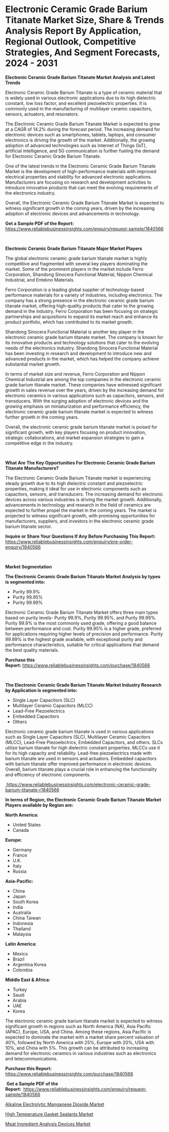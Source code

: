 <p><h1>Electronic Ceramic Grade Barium Titanate Market Size, Share & Trends Analysis Report By Application, Regional Outlook, Competitive Strategies, And Segment Forecasts, 2024 - 2031</h1></p><p><strong>Electronic Ceramic Grade Barium Titanate Market Analysis and Latest Trends</strong></p>
<p><p>Electronic Ceramic Grade Barium Titanate is a type of ceramic material that is widely used in various electronic applications due to its high dielectric constant, low loss factor, and excellent piezoelectric properties. It is commonly used in the manufacturing of multilayer ceramic capacitors, sensors, actuators, and resonators.</p><p>The Electronic Ceramic Grade Barium Titanate Market is expected to grow at a CAGR of 14.2% during the forecast period. The increasing demand for electronic devices such as smartphones, tablets, laptops, and consumer electronics is driving the growth of the market. Additionally, the growing adoption of advanced technologies such as Internet of Things (IoT), artificial intelligence, and 5G communication is further fueling the demand for Electronic Ceramic Grade Barium Titanate.</p><p>One of the latest trends in the Electronic Ceramic Grade Barium Titanate Market is the development of high-performance materials with improved electrical properties and stability for advanced electronic applications. Manufacturers are focusing on research and development activities to introduce innovative products that can meet the evolving requirements of the electronics industry.</p><p>Overall, the Electronic Ceramic Grade Barium Titanate Market is expected to witness significant growth in the coming years, driven by the increasing adoption of electronic devices and advancements in technology.</p></p>
<p><strong>Get a Sample PDF of the Report:&nbsp;</strong> <a href="https://www.reliablebusinessinsights.com/enquiry/request-sample/1840566">https://www.reliablebusinessinsights.com/enquiry/request-sample/1840566</a></p>
<p>&nbsp;</p>
<p><strong>Electronic Ceramic Grade Barium Titanate Major Market Players</strong></p>
<p><p>The global electronic ceramic grade barium titanate market is highly competitive and fragmented with several key players dominating the market. Some of the prominent players in the market include Ferro Corporation, Shandong Sinocera Functional Material, Nippon Chemical Industrial, and Entekno Materials.</p><p>Ferro Corporation is a leading global supplier of technology-based performance materials for a variety of industries, including electronics. The company has a strong presence in the electronic ceramic grade barium titanate market, offering high-quality products that cater to the growing demand in the industry. Ferro Corporation has been focusing on strategic partnerships and acquisitions to expand its market reach and enhance its product portfolio, which has contributed to its market growth.</p><p>Shandong Sinocera Functional Material is another key player in the electronic ceramic grade barium titanate market. The company is known for its innovative products and technology solutions that cater to the evolving needs of the electronics industry. Shandong Sinocera Functional Material has been investing in research and development to introduce new and advanced products in the market, which has helped the company achieve substantial market growth.</p><p>In terms of market size and revenue, Ferro Corporation and Nippon Chemical Industrial are among the top companies in the electronic ceramic grade barium titanate market. These companies have witnessed significant growth in sales revenue over the years, driven by the increasing demand for electronic ceramics in various applications such as capacitors, sensors, and transducers. With the surging adoption of electronic devices and the growing emphasis on miniaturization and performance efficiency, the electronic ceramic grade barium titanate market is expected to witness further growth in the coming years.</p><p>Overall, the electronic ceramic grade barium titanate market is poised for significant growth, with key players focusing on product innovation, strategic collaborations, and market expansion strategies to gain a competitive edge in the industry.</p></p>
<p>&nbsp;</p>
<p><strong>What Are The Key Opportunities For Electronic Ceramic Grade Barium Titanate Manufacturers?</strong></p>
<p><p>The Electronic Ceramic Grade Barium Titanate market is experiencing steady growth due to its high dielectric constant and piezoelectric properties, making it ideal for use in electronic components such as capacitors, sensors, and transducers. The increasing demand for electronic devices across various industries is driving the market growth. Additionally, advancements in technology and research in the field of ceramics are expected to further propel the market in the coming years. The market is projected to witness significant growth, with promising opportunities for manufacturers, suppliers, and investors in the electronic ceramic grade barium titanate sector.</p></p>
<p><strong>Inquire or Share Your Questions If Any Before Purchasing This Report:</strong> <a href="https://www.reliablebusinessinsights.com/enquiry/pre-order-enquiry/1840566">https://www.reliablebusinessinsights.com/enquiry/pre-order-enquiry/1840566</a></p>
<p>&nbsp;</p>
<p><strong>Market Segmentation</strong></p>
<p><strong>The Electronic Ceramic Grade Barium Titanate Market Analysis by types is segmented into:</strong></p>
<p><ul><li>Purity 99.9%</li><li>Purity 99.95%</li><li>Purity 99.99%</li></ul></p>
<p><p>Electronic Ceramic Grade Barium Titanate Market offers three main types based on purity levels- Purity 99.9%, Purity 99.95%, and Purity 99.99%. Purity 99.9% is the most commonly used grade, offering a good balance between performance and cost. Purity 99.95% is a higher grade, preferred for applications requiring higher levels of precision and performance. Purity 99.99% is the highest grade available, with exceptional purity and performance characteristics, suitable for critical applications that demand the best quality materials.</p></p>
<p><strong>Purchase this Report:&nbsp;</strong><a href="https://www.reliablebusinessinsights.com/purchase/1840566">https://www.reliablebusinessinsights.com/purchase/1840566</a></p>
<p>&nbsp;</p>
<p><strong>The Electronic Ceramic Grade Barium Titanate Market Industry Research by Application is segmented into:</strong></p>
<p><ul><li>Single Layer Capacitors (SLC)</li><li>Multilayer Ceramic Capacitors (MLCC)</li><li>Lead-Free Piezoelectrics</li><li>Embedded Capacitors</li><li>Others</li></ul></p>
<p><p>Electronic ceramic grade barium titanate is used in various applications such as Single Layer Capacitors (SLC), Multilayer Ceramic Capacitors (MLCC), Lead-Free Piezoelectrics, Embedded Capacitors, and others. SLCs utilize barium titanate for high dielectric constant properties. MLCCs use it for its high capacity and reliability. Lead-free piezoelectrics made with barium titanate are used in sensors and actuators. Embedded capacitors with barium titanate offer improved performance in electronic devices. Overall, barium titanate plays a crucial role in enhancing the functionality and efficiency of electronic components.</p></p>
<p><a href="https://www.reliablebusinessinsights.com/electronic-ceramic-grade-barium-titanate-r1840566">&nbsp;https://www.reliablebusinessinsights.com/electronic-ceramic-grade-barium-titanate-r1840566</a></p>
<p><strong>In terms of Region, the Electronic Ceramic Grade Barium Titanate Market Players available by Region are:</strong></p>
<p>
    <p> <strong> North America: </strong>
        <ul>
            <li>United States</li>
            <li>Canada</li>
        </ul>
        </p> 
    <p> <strong> Europe: </strong>
        <ul>
            <li>Germany</li>
            <li>France</li>
            <li>U.K.</li>
            <li>Italy</li>
            <li>Russia</li>
        </ul>
        </p> 
    <p> <strong> Asia-Pacific: </strong>
        <ul>
            <li>China</li>
            <li>Japan</li>
            <li>South Korea</li>
            <li>India</li>
            <li>Australia</li>
            <li>China Taiwan</li>
            <li>Indonesia</li>
            <li>Thailand</li>
            <li>Malaysia</li>
        </ul>
        </p> 
    <p> <strong> Latin America: </strong>
        <ul>
            <li>Mexico</li>
            <li>Brazil</li>
            <li>Argentina Korea</li>
            <li>Colombia</li>
        </ul>
        </p> 
    <p> <strong> Middle East & Africa: </strong>
        <ul>
            <li>Turkey</li>
            <li>Saudi</li>
            <li>Arabia</li>
            <li>UAE</li>
            <li>Korea</li>
        </ul>
    </p>
    </p>
<p><p>The electronic ceramic grade barium titanate market is expected to witness significant growth in regions such as North America (NA), Asia Pacific (APAC), Europe, USA, and China. Among these regions, Asia Pacific is expected to dominate the market with a market share percent valuation of 40%, followed by North America with 25%, Europe with 20%, USA with 10%, and China with 5%. This growth can be attributed to increasing demand for electronic ceramics in various industries such as electronics and telecommunications.</p></p>
<p><strong>Purchase this Report: </strong><a href="https://www.reliablebusinessinsights.com/purchase/1840566">https://www.reliablebusinessinsights.com/purchase/1840566</a></p>
<p>&nbsp;<strong>Get a Sample PDF of the Report:&nbsp;&nbsp;</strong><a href="https://www.reliablebusinessinsights.com/enquiry/request-sample/1840566">https://www.reliablebusinessinsights.com/enquiry/request-sample/1840566</a></p>
<p><strong></strong></p>
<p><p><a href="https://github.com/LaceyZemlak1/Market-Research-Report-List-1/blob/main/alkaline-electrolytic-manganese-dioxide-market.md">Alkaline Electrolytic Manganese Dioxide Market</a></p><p><a href="https://github.com/MyrtisWest1/Market-Research-Report-List-1/blob/main/high-temperature-gasket-sealants-market.md">High Temperature Gasket Sealants Market</a></p><p><a href="https://view.publitas.com/reportprime-1/global-meat-ingredient-analysis-devices-market-opportunities-and-forecast-for-period-from-2024-to-2031/">Meat Ingredient Analysis Devices Market</a></p></p>